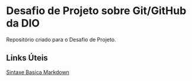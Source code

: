 # Desafio de Projeto sobre Git/GitHub da DIO
 Repositório criado para o Desafio de Projeto.

## Links Úteis
[Sintaxe Basica Markdown](https://www.markdownguide.org/basic-syntax/)
